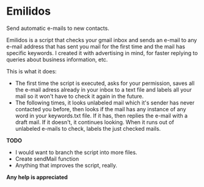# Emilidos
Send automatic e-mails to new contacts. 

Emilidos is a script that checks your gmail inbox and sends an e-mail to any e-mail address that has sent you mail for the first time and the mail has specific keywords. I created it with advertising in mind, for faster replying to queries about business information, etc. 

This is what it does:

- The first time the script is executed, asks for your permission, saves all the e-mail adress already in your inbox to a text file and labels all your mail so it won't have to check it again in the future.
- The following times, it looks unlabeled mail which it's sender has never contacted you before, then looks if the mail has any instance of any word in your keywords.txt file. If it has, then replies the e-mail with a draft mail. If it doesn't, it continues looking. When it runs out of unlabeled e-mails to check, labels the just checked mails.

**TODO**

- I would want to branch the script into more files.
- Create sendMail function
- Anything that improves the script, really.


**Any help is appreciated**

